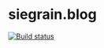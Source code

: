 # siegrain.blog

[![Build status](https://dev.azure.com/siegrainwong/SGBlogCore/_apis/build/status/SGBlogCore-Azure%20Web%20App%20CI)](https://dev.azure.com/siegrainwong/SGBlogCore/_build/latest?definitionId=2)
